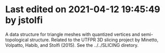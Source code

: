# Last edited on 2021-04-12 19:45:49 by jstolfi

A data structure for triangle meshes with quantized vertices
and semi-topological structure.  Related to the UTFPR 3D slicing project 
by Minetto, Volpatto, Habib, and Stolfi (2015).  See the ../../SLICING
diretory.
